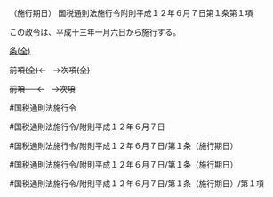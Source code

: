 （施行期日）
国税通則法施行令附則平成１２年６月７日第１条第１項

この政令は、平成十三年一月六日から施行する。

[条(全)](国税通則法施行＿令附則平成１２年６月７日第１条_.md)

~~前項(全)←~~　~~→次項(全)~~

~~前項 　 ←~~　~~→次項~~



#国税通則法施行令

#国税通則法施行令/附則平成１２年６月７日

#国税通則法施行令/附則平成１２年６月７日/第１条（施行期日）

#国税通則法施行令/附則平成１２年６月７日/第１条（施行期日）

#国税通則法施行令/附則平成１２年６月７日/第１条（施行期日）/第１項

